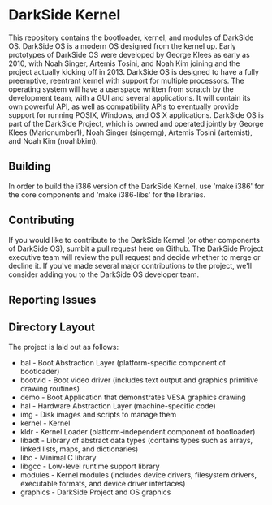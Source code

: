 DarkSide Kernel
===============
This repository contains the bootloader, kernel, and modules of DarkSide OS. DarkSide OS is a modern OS designed from the kernel up. Early prototypes of DarkSide OS were developed by George Klees as early as 2010, with Noah Singer, Artemis Tosini, and Noah Kim joining and the project actually kicking off in 2013. DarkSide OS is designed to have a fully preemptive, reentrant kernel with support for multiple processors. The operating system will have a userspace written from scratch by the development team, with a GUI and several applications. It will contain its own powerful API, as well as compatibility APIs to eventually provide support for running POSIX, Windows, and OS X applications.  DarkSide OS is part of the DarkSide Project, which is owned and operated jointly by George Klees (Marionumber1), Noah Singer (singerng), Artemis Tosini (artemist), and Noah Kim (noahbkim).

Building
--------
In order to build the i386 version of the DarkSide Kernel, use 'make i386' for the core components and 'make i386-libs' for the libraries.

Contributing
------------
If you would like to contribute to the DarkSide Kernel (or other components of DarkSide OS), sumbit a pull request here on Github.  The DarkSide Project executive team  will review the pull request and decide whether to merge or decline it. If you've made several major contributions to the project, we'll consider adding you to the DarkSide OS developer team.

Reporting Issues
----------------

Directory Layout
----------------
The project is laid out as follows:
* bal - Boot Abstraction Layer (platform-specific component of bootloader)
* bootvid - Boot video driver (includes text output and graphics primitive drawing routines)
* demo - Boot Application that demonstrates VESA graphics drawing
* hal - Hardware Abstraction Layer (machine-specific code)
* img - Disk images and scripts to manage them
* kernel - Kernel
* kldr - Kernel Loader (platform-independent component of bootloader)
* libadt - Library of abstract data types (contains types such as arrays, linked lists, maps, and dictionaries)
* libc - Minimal C library
* libgcc - Low-level runtime support library
* modules - Kernel modules (includes device drivers, filesystem drivers, executable formats, and device driver interfaces)
* graphics - DarkSide Project and OS graphics
